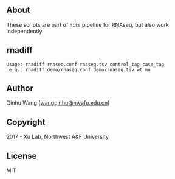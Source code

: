 About
-----
These scripts are part of `hits` pipeline for RNAseq, but also work independently.


rnadiff
---------------
```
Usage: rnadiff rnaseq.conf rnaseq.tsv control_tag case_tag
 e.g.: rnadiff demo/rnaseq.conf demo/rnaseq.tsv wt mu
```

Author
------
Qinhu Wang (wangqinhu@nwafu.edu.cn)

Copyright
---------
2017 - Xu Lab, Northwest A&F University

License
-------

MIT
